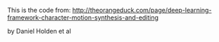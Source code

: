 This is the code from:
http://theorangeduck.com/page/deep-learning-framework-character-motion-synthesis-and-editing

by Daniel Holden et al

